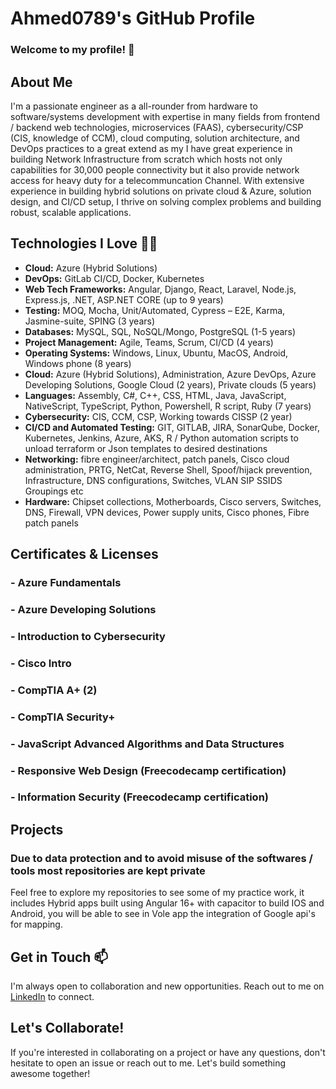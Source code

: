 # Ahmed0789's GitHub Profile

### Welcome to my profile! 👋

## About Me

I'm a passionate engineer as a all-rounder from hardware to software/systems development with expertise in many fields from frontend / backend web technologies, microservices (FAAS), cybersecurity/CSP (CIS, knowledge of CCM), cloud computing, solution architecture, and DevOps practices to a great extend as my I have great experience in building Network Infrastructure from scratch which hosts not only capabilities for 30,000 people connectivity but it also provide network access for heavy duty for a telecommuncation Channel. With extensive experience in building hybrid solutions on private cloud & Azure, solution design, and CI/CD setup, I thrive on solving complex problems and building robust, scalable applications.

## Technologies I Love 🌱🔭

- **Cloud:** Azure (Hybrid Solutions)
- **DevOps:** GitLab CI/CD, Docker, Kubernetes
- **Web Tech Frameworks:** Angular, Django, React, Laravel, Node.js, Express.js, .NET, ASP.NET CORE (up to 9 years)
- **Testing:** MOQ, Mocha, Unit/Automated, Cypress – E2E, Karma, Jasmine-suite, SPING (3 years)
- **Databases:** MySQL, SQL, NoSQL/Mongo, PostgreSQL (1-5 years)
- **Project Management:** Agile, Teams, Scrum, CI/CD (4 years)
- **Operating Systems:** Windows, Linux, Ubuntu, MacOS, Android, Windows phone (8 years)
- **Cloud:** Azure (Hybrid Solutions), Administration, Azure DevOps, Azure Developing Solutions, Google Cloud (2 years), Private clouds (5 years)
- **Languages:** Assembly, C#, C++, CSS, HTML, Java, JavaScript, NativeScript, TypeScript, Python, Powershell, R script, Ruby (7 years)
- **Cybersecurity:** CIS, CCM, CSP, Working towards CISSP (2 year)
- **CI/CD and Automated Testing:** GIT, GITLAB, JIRA, SonarQube, Docker, Kubernetes, Jenkins, Azure, AKS, R / Python automation scripts to unload terraform or Json templates to desired destinations
- **Networking:** fibre engineer/architect, patch panels, Cisco cloud administration, PRTG, NetCat, Reverse Shell, Spoof/hijack prevention, Infrastructure, DNS configurations, Switches, VLAN SIP SSIDS Groupings etc
- **Hardware:** Chipset collections, Motherboards, Cisco servers, Switches, DNS, Firewall, VPN devices, Power supply units, Cisco phones, Fibre patch panels

## Certificates & Licenses

### - Azure Fundamentals
### - Azure Developing Solutions
### - Introduction to Cybersecurity
### - Cisco Intro 
### - CompTIA A+ (2)
### - CompTIA Security+
### - JavaScript Advanced Algorithms and Data Structures
### - Responsive Web Design (Freecodecamp certification)
### - Information Security (Freecodecamp certification) 

## Projects

### Due to data protection and to avoid misuse of the softwares / tools most repositories are kept private 
Feel free to explore my repositories to see some of my practice work, it includes Hybrid apps built using Angular 16+ with capacitor to build IOS and Android, you will be able to see in Vole app the integration of Google api's for mapping.

## Get in Touch 📫 

I'm always open to collaboration and new opportunities. Reach out to me on [LinkedIn](www.linkedin.com/in/ahmed-arian-79a5b9141) to connect.

## Let's Collaborate!

If you're interested in collaborating on a project or have any questions, don't hesitate to open an issue or reach out to me. Let's build something awesome together!

<!--
**Ahmed0789/Ahmed0789** is a ✨ _special_ ✨ repository because its `README.md` (this file) appears on your GitHub profile.

Here are some ideas to get you started:

- 🔭 I’m currently working on ...
- 🌱 I’m currently learning ...
- 👯 I’m looking to collaborate on ...
- 🤔 I’m looking for help with ...
- 💬 Ask me about ...
- 📫 How to reach me: ...
- 😄 Pronouns: ...
- ⚡ Fun fact: ...
-->
